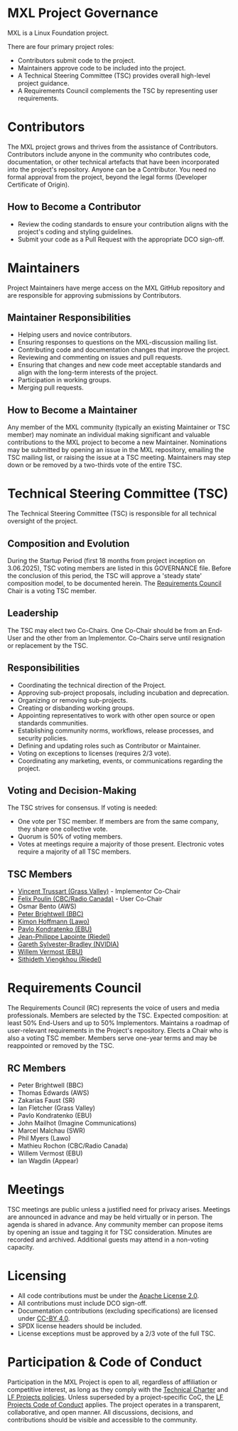 # MXL Project Governance

MXL is a Linux Foundation project.

There are four primary project roles:

- Contributors submit code to the project.
- Maintainers approve code to be included into the project.
- A Technical Steering Committee (TSC) provides overall high-level project guidance.
- A Requirements Council complements the TSC by representing user requirements.

# Contributors

The MXL project grows and thrives from the assistance of Contributors. Contributors include anyone in the community who contributes code, documentation, or other technical artefacts that have been incorporated into the project's repository.
Anyone can be a Contributor. You need no formal approval from the project, beyond the legal forms (Developer Certificate of Origin).

## How to Become a Contributor

- Review the coding standards to ensure your contribution aligns with the project's coding and styling guidelines.
- Submit your code as a Pull Request with the appropriate DCO sign-off.

# Maintainers

Project Maintainers have merge access on the MXL GitHub repository and are responsible for approving submissions by Contributors.

## Maintainer Responsibilities

- Helping users and novice contributors.
- Ensuring responses to questions on the MXL-discussion mailing list.
- Contributing code and documentation changes that improve the project.
- Reviewing and commenting on issues and pull requests.
- Ensuring that changes and new code meet acceptable standards and align with the long-term interests of the project.
- Participation in working groups.
- Merging pull requests.

## How to Become a Maintainer

Any member of the MXL community (typically an existing Maintainer or TSC member) may nominate an individual making significant and valuable contributions to the MXL project to become a new Maintainer. Nominations may be submitted by opening an issue in the MXL repository, emailing the TSC mailing list, or raising the issue at a TSC meeting.
Maintainers may step down or be removed by a two-thirds vote of the entire TSC.

# Technical Steering Committee (TSC)

The Technical Steering Committee (TSC) is responsible for all technical oversight of the project.

## Composition and Evolution

During the Startup Period (first 18 months from project inception on 3.06.2025), TSC voting members are listed in this GOVERNANCE file. Before the conclusion of this period, the TSC will approve a 'steady state' composition model, to be documented herein. The [Requirements Council](#requirements-council) Chair is a voting TSC member.

## Leadership

The TSC may elect two Co-Chairs. One Co-Chair should be from an End-User and the other from an Implementor. Co-Chairs serve until resignation or replacement by the TSC.

## Responsibilities

- Coordinating the technical direction of the Project.
- Approving sub-project proposals, including incubation and deprecation.
- Organizing or removing sub-projects.
- Creating or disbanding working groups.
- Appointing representatives to work with other open source or open standards communities.
- Establishing community norms, workflows, release processes, and security policies.
- Defining and updating roles such as Contributor or Maintainer.
- Voting on exceptions to licenses (requires 2/3 vote).
- Coordinating any marketing, events, or communications regarding the project.

## Voting and Decision-Making

The TSC strives for consensus. If voting is needed:

- One vote per TSC member. If members are from the same company, they share one collective vote.
- Quorum is 50% of voting members.
- Votes at meetings require a majority of those present. Electronic votes require a majority of all TSC members.

## TSC Members

- [Vincent Trussart (Grass Valley)](https://github.com/vt-tv) - Implementor Co-Chair
- [Felix Poulin (CBC/Radio Canada)](https://github.com/felixpou) - User Co-Chair
- Osmar Bento (AWS)
- [Peter Brightwell (BBC)](https://github.com/peterbrightwell)
- [Kimon Hoffmann (Lawo)](https://github.com/KimonHoffmann)
- [Pavlo Kondratenko (EBU)](https://github.com/paulvko)
- [Jean-Philippe Lapointe (Riedel)](https://github.com/lapointejp)
- [Gareth Sylvester-Bradley (NVIDIA)](https://github.com/garethsb)
- [Willem Vermost (EBU)](https://github.com/wvermost)
- [Sithideth Viengkhou (Riedel)](https://github.com/sviengkhou)

# Requirements Council

The Requirements Council (RC) represents the voice of users and media professionals.
Members are selected by the TSC.
Expected composition: at least 50% End-Users and up to 50% Implementors.
Maintains a roadmap of user-relevant requirements in the Project's repository.
Elects a Chair who is also a voting TSC member.
Members serve one-year terms and may be reappointed or removed by the TSC.

## RC Members

- Peter Brightwell (BBC)
- Thomas Edwards (AWS)
- Zakarias Faust (SR)
- Ian Fletcher (Grass Valley)
- Pavlo Kondratenko (EBU)
- John Mailhot (Imagine Communications)
- Marcel Malchau (SWR)
- Phil Myers (Lawo)
- Mathieu Rochon (CBC/Radio Canada)
- Willem Vermost (EBU)
- Ian Wagdin (Appear)

# Meetings

TSC meetings are public unless a justified need for privacy arises. Meetings are announced in advance and may be held virtually or in person. The agenda is shared in advance. Any community member can propose items by opening an issue and tagging it for TSC consideration.
Minutes are recorded and archived. Additional guests may attend in a non-voting capacity.

# Licensing

- All code contributions must be under the [Apache License 2.0](https://www.apache.org/licenses/LICENSE-2.0).
- All contributions must include DCO sign-off.
- Documentation contributions (excluding specifications) are licensed under [CC-BY 4.0](https://creativecommons.org/licenses/by/4.0/).
- SPDX license headers should be included.
- License exceptions must be approved by a 2/3 vote of the full TSC.

# Participation & Code of Conduct

Participation in the MXL Project is open to all, regardless of affiliation or competitive interest, as long as they comply with the [Technical Charter](CHARTER.pdf) and [LF Projects policies](https://lfprojects.org/policies/).
Unless superseded by a project-specific CoC, the [LF Projects Code of Conduct](https://lfprojects.org/policies/code-of-conduct/) applies.
The project operates in a transparent, collaborative, and open manner. All discussions, decisions, and contributions should be visible and accessible to the community.
